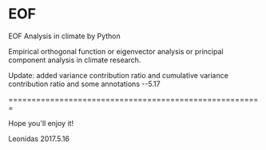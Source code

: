 # EOF
EOF Analysis in climate by Python

Empirical orthogonal function or eigenvector analysis or principal component analysis in climate research.

Update: added variance contribution ratio and cumulative variance contribution ratio and some annotations --5.17

=======================================================

Hope you'll enjoy it!

Leonidas 2017.5.16
